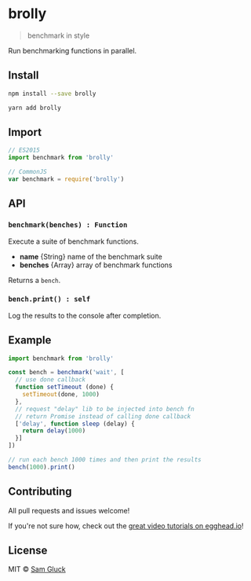 # brolly

> benchmark in style

Run benchmarking functions in parallel.

## Install

```sh
npm install --save brolly
```

```sh
yarn add brolly
```

## Import

```js
// ES2015
import benchmark from 'brolly'
```

```js
// CommonJS
var benchmark = require('brolly')
```

## API

### `benchmark(benches) : Function`

Execute a suite of benchmark functions.

- __name__ {String} name of the benchmark suite
- __benches__ {Array} array of benchmark functions

Returns a `bench`.

### `bench.print() : self`

Log the results to the console after completion.

## Example

```js
import benchmark from 'brolly'

const bench = benchmark('wait', [
  // use done callback
  function setTimeout (done) {
    setTimeout(done, 1000)
  },
  // request "delay" lib to be injected into bench fn
  // return Promise instead of calling done callback
  ['delay', function sleep (delay) {
    return delay(1000)
  }]
])

// run each bench 1000 times and then print the results
bench(1000).print()
```

## Contributing

All pull requests and issues welcome!

If you're not sure how, check out the [great video tutorials on egghead.io](http://bit.ly/2aVzthz)!

## License

MIT © [Sam Gluck](https://github.com/sdgluck)



